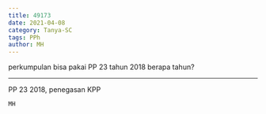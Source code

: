 ```yaml
---
title: 49173
date: 2021-04-08
category: Tanya-SC
tags: PPh
author: MH
---
```


perkumpulan bisa pakai PP 23 tahun 2018 berapa tahun?

---

PP 23 2018, penegasan KPP

`MH`
